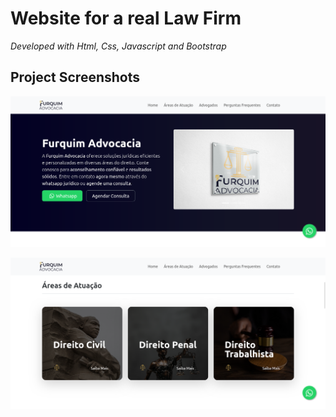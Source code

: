 # Website for a real Law Firm
*Developed with Html, Css, Javascript and Bootstrap*

## Project Screenshots

![](imgs/Screenshot-1.png)

![](imgs/Screenshot-2.png)
